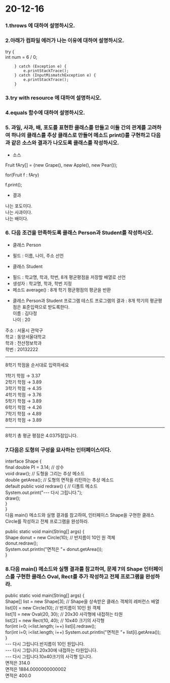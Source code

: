 # 20-12-16<br>
### 1.throws 에 대하여 설명하시오.  
### 2.아래가 컴파일 에러가 나는 이유에 대하여 설명하시오.  
try {  
        	int num = 6 / 0;  
        	
        	
		} catch (Exception e) {  
			e.printStackTrace();  
		} catch (InputMismatchException e) {  
			e.printStackTrace();  
		}  
### 3.try with resource 에 대하여 설명하시오.  
### 4.equals 함수에 대하여 설명하시오.  
### 5. 과일, 사과, 배, 포도를 표현한 클래스를 만들고 이들 간의 관계를 고려하여 하나의 클래스를 추상 클래스로 만들어 메소드 print()를 구현하고 다음과 같은 소스와 결과가 나오도록 클래스를 작성하시오.  

- 소스  

Fruit fAry[] = {new Grape(), new Apple(), new Pear());  

for(Fruit f : fAry)  

f.print();  

-  결과  

나는 포도이다.  
나는 사과이다.  
나는 배이다.  

### 6. 다음 조건을 만족하도록 클래스 Person과 Student를 작성하시오.  
- 클래스 Person  
* 필드 : 이름, 나이, 주소 선언  
- 클래스 Student  
* 필드 : 학교명, 학과, 학번, 8개 평균평점을 저장할 배열로 선언  
* 생성자 : 학교명, 학과, 학번 지정  
* 메소드 average() : 8개 학기 평균평점의 평균을 반환  
- 클레스 Person과 Student 프로그램 테스트 프로그램의 결과 : 8개 학기의 평균평점은 표준입력으로 받도록한다.  
이름 : 김다정  
나이 : 20  
  
주소 : 서울시 관악구  
학교 : 동양서울대학교  
학과 : 전산정보학과  
학번 : 20132222  

----------------------------------------  

8학기 학점을 순서대로 입력하세요  

1학기 학점  → 3.37  
2학기 학점  → 3.89  
3학기 학점  → 4.35  
4학기 학점  → 3.76  
5학기 학점  → 3.89  
6학기 학점  → 4.26  
7학기 학점  → 4.89  
8학기 학점  → 3.89   
  
----------------------------------------  

8학기 총 평균 평점은 4.0375점입니다.  

### 7.다음은 도형의 구성을 묘사하는 인터페이스이다.  

interface Shape {  
   final double PI = 3.14; // 상수  
   void draw(); // 도형을 그리는 추상 메소드  
   double getArea(); // 도형의 면적을 리턴하는 추상 메소드  
   default public void redraw() { // 디폴트 메소드  
      System.out.print("--- 다시 그립니다.");  
      draw();  
   }  
}  
다음 main() 메소드와 실행 결과를 참고하여, 인터페이스 Shape을 구현한 클래스 Circle를 작성하고 전체 프로그램을 완성하라.  

public static void main(String[] args) {  
   Shape donut = new Circle(10); // 반지름이 10인 원 객체  
   donut.redraw();  
   System.out.println("면적은 "+ donut.getArea());  
}  

### 8.다음 main() 메소드와 실행 결과를 참고하여, 문제 7의 Shape 인터페이스를 구현한 클래스 Oval, Rect를 추가 작성하고 전체 프로그램을 완성하라.  

public static void main(String[] args) {  
   Shape[] list = new Shape[3]; // Shape을 상속받은 클래스 객체의 레퍼런스 배열  
   list[0] = new Circle(10); // 반지름이 10인 원 객체  
   list[1] = new Oval(20, 30); // 20x30 사각형에 내접하는 타원  
   list[2] = new Rect(10, 40); // 10x40 크기의 사각형  
   for(int i=0; i<list.length; i++) list[i].redraw();  
   for(int i=0; i<list.length; i++) System.out.println("면적은 "+ list[i].getArea());  
}  
--- 다시 그립니다.반지름이 10인 원입니다.  
--- 다시 그립니다.20x30에 내접하는 타원입니다.  
--- 다시 그립니다.10x40크기의 사각형 입니다.  
면적은 314.0  
면적은 1884.0000000000002  
면적은 400.0  
